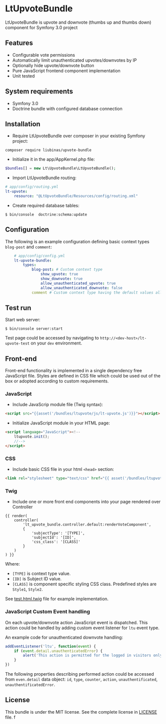 # LtUpvoteBundle
LtUpvoteBundle is upvote and downvote (thumbs up and thumbs down) component 
for Symfony 3.0 project

## Features 
- Configurable vote permissions
- Automatically limit unauthenticated upvotes/downvotes by IP
- Optionally hide upvote/downvote button
- Pure JavaScript frontend component implementation
- Unit tested

## System requirements

- Symfony 3.0
- Doctrine bundle with configured database connection

## Installation

* Require LtUpvoteBundle over composer in your existing Symfony project:

 ```
 composer require liubinas/upvote-bundle
 ```

* Initialize it in the app/AppKernel.php file:

 ```php
 $bundles[] = new Lt\UpvoteBundle\LtUpvoteBundle();
 ```

* Import LtUpvoteBundle routing:

```yaml
# app/config/routing.yml
lt-upvote:
    resource: "@LtUpvoteBundle/Resources/config/routing.xml"
```

* Create required database tables:

 ```
 $ bin/console  doctrine:schema:update
 ```

## Configuration

The following is an example configuration defining basic context types `blog-post` and
 `comment`:

```yml
    # app/config/config.yml
    lt-upvote-bundle:
        types:
            blog-post: # Custom context type
                show_upvote: true
                show_downvote: true
                allow_unauthenticated_upvote: true
                allow_unauthenticated_downvote: false
            comment # Custom context type having the default values all true

```

## Test run

Start web server:
```
$ bin/console server:start
```

Test page could be accessed by navigating to 
`http://<dev-host>/lt-upvote-test` on your `dev` environment. 

## Front-end

Front-end functionality is implemented in a single dependency free JavaScript file.
Styles are defined in CSS file which could be used out of the box 
or adopted according to custom requirements.

### JavaScript

* Include JavaScrip module file (Twig syntax):

 ```html
 <script src="{{asset('/bundles/ltupvote/js/lt-upvote.js')}}"></script>
 ```

* Initialize JavaScript module in your HTML page:

 ```html
 <script language="JavaScript"><!--
     ltupvote.init();
     //-->
 </script>
 ```

### CSS

* Include basic CSS file in your html `<head>` section:

 ```html
 <link rel="stylesheet" type="text/css" href="{{ asset('/bundles/ltupvote/css/lt-upvote.css') }}">
```

### Twig 

* Include one or more front end components into your page rendered over Controller
```
{{ render(
    controller(
        'lt_upvote_bundle.controller.default:renderVoteComponent',
        {
            'subjectType': '[TYPE]',
            'subjectId': '[ID]',
            'css_class': '[CLASS]' 
        }
    )
) }}
```

Where:
 * `[TYPE]` is context type value.
 * `[ID]` is Subject ID value.
 * `[CLASS]` is component specific styling CSS class. Predefined styles are `Style1`, `Style2`. 

See [test.html.twig](Resources/views/Default/test.html.twig) file for example implementation.

### JavaScript Custom Event handling

On each upvote/downvote action JavaScript event is dispatched.
This action could be handled by adding custom event listener for `ltu` event type.

An example code for unauthenticated downvote handling: 
 
```JavaScript
addEventListener('ltu', function(event) {
    if (event.detail.unauthenticatedError) {
        alert('This action is permitted for the logged in visitors only.');
    }
})
```   
                                                                                                                                                                                                                                                                                                                                                                                                                                                                                                                                                                                                                                                                                                                                                                                                                           
The following properties describing performed action could be accessed from `even.detail` data object: `id`, `type`, `counter`, `action`, `unauthentificated`, `unauthentificatedError`. 

## License

This bundle is under the MIT license. See the complete license in [LICENSE](LICENSE) file.
f